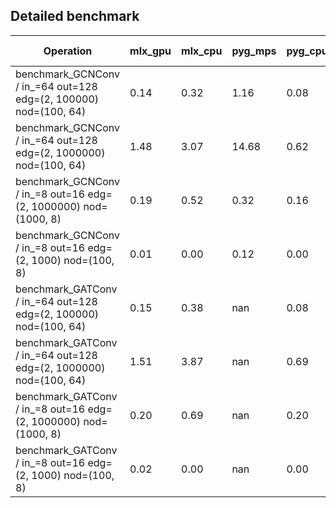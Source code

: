 ## Detailed benchmark

| Operation                                                             | mlx_gpu | mlx_cpu | pyg_mps | pyg_cpu | mlx_gpu/pyg_cpu speedup | mlx_gpu/pyg_mps speedup |
|-----------------------------------------------------------------------|-------|-------|-------|-------|-----------------------|-----------------------|
| benchmark_GCNConv / in_=64 out=128 edg=(2, 100000) nod=(100, 64)  |   0.14 |   0.32 |   1.16 |   0.08 |    -46% |   +704% |
| benchmark_GCNConv / in_=64 out=128 edg=(2, 1000000) nod=(100, 64) |   1.48 |   3.07 |  14.68 |   0.62 |    -57% |   +891% |
| benchmark_GCNConv / in_=8 out=16 edg=(2, 1000000) nod=(1000, 8)   |   0.19 |   0.52 |   0.32 |   0.16 |    -18% |    +66% |
| benchmark_GCNConv / in_=8 out=16 edg=(2, 1000) nod=(100, 8)       |   0.01 |   0.00 |   0.12 |   0.00 |    -89% |   +920% |
| benchmark_GATConv / in_=64 out=128 edg=(2, 100000) nod=(100, 64)  |   0.15 |   0.38 | nan |   0.08 |    -44% | nan |
| benchmark_GATConv / in_=64 out=128 edg=(2, 1000000) nod=(100, 64) |   1.51 |   3.87 | nan |   0.69 |    -54% | nan |
| benchmark_GATConv / in_=8 out=16 edg=(2, 1000000) nod=(1000, 8)   |   0.20 |   0.69 | nan |   0.20 |      0% | nan |
| benchmark_GATConv / in_=8 out=16 edg=(2, 1000) nod=(100, 8)       |   0.02 |   0.00 | nan |   0.00 |    -92% | nan |
